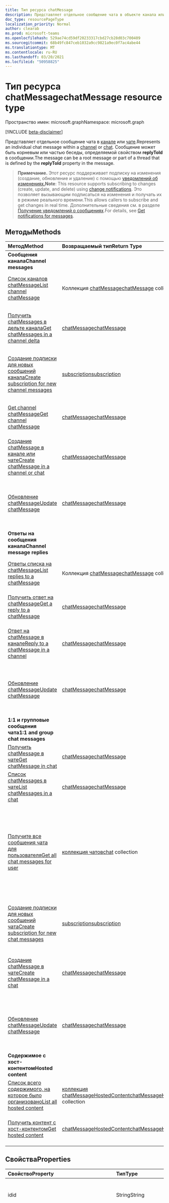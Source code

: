 ```yaml
---
title: Тип ресурса chatMessage
description: Представляет отдельное сообщение чата в объекте канала или чата. Сообщение чата может быть корневым сообщением чата или частью потока, определяемого **свойством replyToId** в сообщении чата.
doc_type: resourcePageType
localization_priority: Normal
author: clearab
ms.prod: microsoft-teams
ms.openlocfilehash: 529ae74cd59df20233317cbd27cb28d03c700409
ms.sourcegitcommit: 68b49fc847ceb1032a9cc9821a9ec0f7ac4abe44
ms.translationtype: MT
ms.contentlocale: ru-RU
ms.lasthandoff: 03/20/2021
ms.locfileid: "50958825"
---
```

# <a name="chatmessage-resource-type"></a><span data-ttu-id="89dfb-104">Тип ресурса chatMessage</span><span class="sxs-lookup"><span data-stu-id="89dfb-104">chatMessage resource type</span></span>

<span data-ttu-id="89dfb-105">Пространство имен: microsoft.graph</span><span class="sxs-lookup"><span data-stu-id="89dfb-105">Namespace: microsoft.graph</span></span>

[!INCLUDE [beta-disclaimer](../../includes/beta-disclaimer.md)]

<span data-ttu-id="89dfb-106">Представляет отдельное сообщение чата в [канале](channel.md) или [чате](chat.md).</span><span class="sxs-lookup"><span data-stu-id="89dfb-106">Represents an individual chat message within a [channel](channel.md) or [chat](chat.md).</span></span> <span data-ttu-id="89dfb-107">Сообщение может быть корневым или частью беседы, определяемой свойством **replyToId** в сообщении.</span><span class="sxs-lookup"><span data-stu-id="89dfb-107">The message can be a root message or part of a thread that is defined by the **replyToId** property in the message.</span></span>

> <span data-ttu-id="89dfb-108">**Примечание.** Этот ресурс поддерживает подписку на изменения (создание, обновление и удаление) с помощью [уведомлений об изменениях.](../resources/webhooks.md)</span><span class="sxs-lookup"><span data-stu-id="89dfb-108">**Note**: This resource supports subscribing to changes (create, update, and delete) using [change notifications](../resources/webhooks.md).</span></span> <span data-ttu-id="89dfb-109">Это позволяет вызывающим подписаться на изменения и получать их в режиме реального времени.</span><span class="sxs-lookup"><span data-stu-id="89dfb-109">This allows callers to subscribe and get changes in real time.</span></span> <span data-ttu-id="89dfb-110">Дополнительные сведения см. в разделе [Получение уведомлений о сообщениях](/graph/teams-changenotifications-chatMessage).</span><span class="sxs-lookup"><span data-stu-id="89dfb-110">For details, see [Get notifications for messages](/graph/teams-changenotifications-chatMessage).</span></span>

## <a name="methods"></a><span data-ttu-id="89dfb-111">Методы</span><span class="sxs-lookup"><span data-stu-id="89dfb-111">Methods</span></span>

| <span data-ttu-id="89dfb-112">Метод</span><span class="sxs-lookup"><span data-stu-id="89dfb-112">Method</span></span>       | <span data-ttu-id="89dfb-113">Возвращаемый тип</span><span class="sxs-lookup"><span data-stu-id="89dfb-113">Return Type</span></span>  |<span data-ttu-id="89dfb-114">Описание</span><span class="sxs-lookup"><span data-stu-id="89dfb-114">Description</span></span>|
|:---------------|:--------|:----------|
|<span data-ttu-id="89dfb-115">**Сообщения канала**</span><span class="sxs-lookup"><span data-stu-id="89dfb-115">**Channel messages**</span></span>| | |
|[<span data-ttu-id="89dfb-116">Список каналов chatMessage</span><span class="sxs-lookup"><span data-stu-id="89dfb-116">List channel chatMessage</span></span>](../api/channel-list-messages.md) | <span data-ttu-id="89dfb-117">Коллекция [chatMessage](chatmessage.md)</span><span class="sxs-lookup"><span data-stu-id="89dfb-117">[chatMessage](chatmessage.md) collection</span></span> | <span data-ttu-id="89dfb-118">Список всех корневых сообщений чата в канале.</span><span class="sxs-lookup"><span data-stu-id="89dfb-118">List of all root chat messages in a channel.</span></span>|
|[<span data-ttu-id="89dfb-119">Получить chatMessages в дельте канала</span><span class="sxs-lookup"><span data-stu-id="89dfb-119">Get chatMessages in a channel delta</span></span>](../api/chatmessage-delta.md)  | [<span data-ttu-id="89dfb-120">chatMessage</span><span class="sxs-lookup"><span data-stu-id="89dfb-120">chatMessage</span></span>](../resources/chatmessage.md) | <span data-ttu-id="89dfb-121">Получите дополнительные сообщения чата в канале.</span><span class="sxs-lookup"><span data-stu-id="89dfb-121">Get incremental chat messages in a channel.</span></span> |
|[<span data-ttu-id="89dfb-122">Создание подписки для новых сообщений канала</span><span class="sxs-lookup"><span data-stu-id="89dfb-122">Create subscription for new channel messages</span></span>](../api/subscription-post-subscriptions.md) | [<span data-ttu-id="89dfb-123">subscription</span><span class="sxs-lookup"><span data-stu-id="89dfb-123">subscription</span></span>](subscription.md) | <span data-ttu-id="89dfb-124">Слушайте новые и отредактированы сообщения канала и реакции на них.</span><span class="sxs-lookup"><span data-stu-id="89dfb-124">Listen for new and edited channel messages, and reactions to them.</span></span> |
|[<span data-ttu-id="89dfb-125">Get channel chatMessage</span><span class="sxs-lookup"><span data-stu-id="89dfb-125">Get channel chatMessage</span></span>](../api/channel-get-message.md) | [<span data-ttu-id="89dfb-126">chatMessage</span><span class="sxs-lookup"><span data-stu-id="89dfb-126">chatMessage</span></span>](chatmessage.md) | <span data-ttu-id="89dfb-127">Получите одно корневое сообщение чата из канала.</span><span class="sxs-lookup"><span data-stu-id="89dfb-127">Get a single root chat message from a channel.</span></span>|
|[<span data-ttu-id="89dfb-128">Создание chatMessage в канале или чате</span><span class="sxs-lookup"><span data-stu-id="89dfb-128">Create chatMessage in a channel or chat</span></span>](../api/chatmessage-post.md) | [<span data-ttu-id="89dfb-129">chatMessage</span><span class="sxs-lookup"><span data-stu-id="89dfb-129">chatMessage</span></span>](chatmessage.md)| <span data-ttu-id="89dfb-130">Создание нового сообщения чата верхнего уровня в канале.</span><span class="sxs-lookup"><span data-stu-id="89dfb-130">Create a new top-level chat message in a channel.</span></span>|
|[<span data-ttu-id="89dfb-131">Обновление chatMessage</span><span class="sxs-lookup"><span data-stu-id="89dfb-131">Update chatMessage</span></span>](../api/chatmessage-update.md)|[<span data-ttu-id="89dfb-132">chatMessage</span><span class="sxs-lookup"><span data-stu-id="89dfb-132">chatMessage</span></span>](chatmessage.md)| <span data-ttu-id="89dfb-133">Обновление **свойства policyViolation** сообщения чата.</span><span class="sxs-lookup"><span data-stu-id="89dfb-133">Update the **policyViolation** property of a chat message.</span></span>|
|<span data-ttu-id="89dfb-134">**Ответы на сообщения канала**</span><span class="sxs-lookup"><span data-stu-id="89dfb-134">**Channel message replies**</span></span>| | |
|[<span data-ttu-id="89dfb-135">Ответы списка на chatMessage</span><span class="sxs-lookup"><span data-stu-id="89dfb-135">List replies to a chatMessage</span></span>](../api/channel-list-messagereplies.md) | <span data-ttu-id="89dfb-136">Коллекция [chatMessage](chatmessage.md)</span><span class="sxs-lookup"><span data-stu-id="89dfb-136">[chatMessage](chatmessage.md) collection</span></span>| <span data-ttu-id="89dfb-137">Список всех ответов на сообщение чата в канале.</span><span class="sxs-lookup"><span data-stu-id="89dfb-137">List of all replies to a chat message in channel.</span></span>|
|[<span data-ttu-id="89dfb-138">Получить ответ на chatMessage</span><span class="sxs-lookup"><span data-stu-id="89dfb-138">Get a reply to a chatMessage</span></span>](../api/channel-get-messagereply.md) | [<span data-ttu-id="89dfb-139">chatMessage</span><span class="sxs-lookup"><span data-stu-id="89dfb-139">chatMessage</span></span>](chatmessage.md)| <span data-ttu-id="89dfb-140">Получите один ответ на сообщение чата в канале.</span><span class="sxs-lookup"><span data-stu-id="89dfb-140">Get a single reply to a chat message in a channel.</span></span>|
|[<span data-ttu-id="89dfb-141">Ответ на chatMessage в канале</span><span class="sxs-lookup"><span data-stu-id="89dfb-141">Reply to a chatMessage in a channel</span></span>](../api/channel-post-messagereply.md) | [<span data-ttu-id="89dfb-142">chatMessage</span><span class="sxs-lookup"><span data-stu-id="89dfb-142">chatMessage</span></span>](chatmessage.md)| <span data-ttu-id="89dfb-143">Ответ на существующее сообщение чата в канале.</span><span class="sxs-lookup"><span data-stu-id="89dfb-143">Reply to an existing chat message in a channel.</span></span>|
|[<span data-ttu-id="89dfb-144">Обновление chatMessage</span><span class="sxs-lookup"><span data-stu-id="89dfb-144">Update chatMessage</span></span>](../api/chatmessage-update.md)|[<span data-ttu-id="89dfb-145">chatMessage</span><span class="sxs-lookup"><span data-stu-id="89dfb-145">chatMessage</span></span>](chatmessage.md)| <span data-ttu-id="89dfb-146">Обновление **свойства policyViolation** сообщения чата.</span><span class="sxs-lookup"><span data-stu-id="89dfb-146">Update the **policyViolation** property of a chat message.</span></span>|
|<span data-ttu-id="89dfb-147">**1:1 и групповые сообщения чата**</span><span class="sxs-lookup"><span data-stu-id="89dfb-147">**1:1 and group chat messages**</span></span>| | |
|[<span data-ttu-id="89dfb-148">Получить chatMessage в чате</span><span class="sxs-lookup"><span data-stu-id="89dfb-148">Get chatMessage in chat</span></span>](../api/chat-get-message.md)  | [<span data-ttu-id="89dfb-149">chatMessage</span><span class="sxs-lookup"><span data-stu-id="89dfb-149">chatMessage</span></span>](../resources/chatmessage.md) | <span data-ttu-id="89dfb-150">Получите одно сообщение чата в чате.</span><span class="sxs-lookup"><span data-stu-id="89dfb-150">Get a single chat message in a chat.</span></span> |
|[<span data-ttu-id="89dfb-151">Список chatMessages в чате</span><span class="sxs-lookup"><span data-stu-id="89dfb-151">List chatMessages in a chat</span></span>](../api/chat-list-message.md)  | [<span data-ttu-id="89dfb-152">chatMessage</span><span class="sxs-lookup"><span data-stu-id="89dfb-152">chatMessage</span></span>](../resources/chatmessage.md) | <span data-ttu-id="89dfb-153">Список сообщений чата в чате 1:1 или групповом чате.</span><span class="sxs-lookup"><span data-stu-id="89dfb-153">List chat messages in a 1:1 or group chat.</span></span> |
|[<span data-ttu-id="89dfb-154">Получите все сообщения чата для пользователя</span><span class="sxs-lookup"><span data-stu-id="89dfb-154">Get all chat messages for user</span></span>](../api/chats-getallmessages.md)| <span data-ttu-id="89dfb-155">[коллекция чатов](chat.md)</span><span class="sxs-lookup"><span data-stu-id="89dfb-155">[chat](chat.md) collection</span></span>| <span data-ttu-id="89dfb-156">Получите сообщения из всех чатов, в которых пользователь является участником, включая чаты 1:1, групповые чаты и чаты собраний.</span><span class="sxs-lookup"><span data-stu-id="89dfb-156">Get messages from all chats that a user is a participant in, including 1:1 chats, group chats, and meeting chats.</span></span> |
|[<span data-ttu-id="89dfb-157">Создание подписки для новых сообщений чата</span><span class="sxs-lookup"><span data-stu-id="89dfb-157">Create subscription for new chat messages</span></span>](../api/subscription-post-subscriptions.md) | [<span data-ttu-id="89dfb-158">subscription</span><span class="sxs-lookup"><span data-stu-id="89dfb-158">subscription</span></span>](subscription.md) | <span data-ttu-id="89dfb-159">Слушайте новые и отредактированы сообщения чата и реакции на них.</span><span class="sxs-lookup"><span data-stu-id="89dfb-159">Listen for new and edited chat messages, and reactions to them.</span></span> |
|[<span data-ttu-id="89dfb-160">Создание chatMessage в чате</span><span class="sxs-lookup"><span data-stu-id="89dfb-160">Create chatMessage in a chat</span></span>](../api/chat-post-message.md) | [<span data-ttu-id="89dfb-161">chatMessage</span><span class="sxs-lookup"><span data-stu-id="89dfb-161">chatMessage</span></span>](chatmessage.md)| <span data-ttu-id="89dfb-162">Отправка сообщения чата в существующей беседе 1:1 или групповом чате.</span><span class="sxs-lookup"><span data-stu-id="89dfb-162">Send a chat message in an existing 1:1 or group chat conversation.</span></span>|
|[<span data-ttu-id="89dfb-163">Обновление chatMessage</span><span class="sxs-lookup"><span data-stu-id="89dfb-163">Update chatMessage</span></span>](../api/chatmessage-update.md)|[<span data-ttu-id="89dfb-164">chatMessage</span><span class="sxs-lookup"><span data-stu-id="89dfb-164">chatMessage</span></span>](chatmessage.md)| <span data-ttu-id="89dfb-165">Обновление **свойства policyViolation** сообщения чата.</span><span class="sxs-lookup"><span data-stu-id="89dfb-165">Update the **policyViolation** property of a chat message.</span></span>|
|<span data-ttu-id="89dfb-166">**Содержимое с хост-контентом**</span><span class="sxs-lookup"><span data-stu-id="89dfb-166">**Hosted content**</span></span>| | |
|[<span data-ttu-id="89dfb-167">Список всего содержимого, на которое было организовано</span><span class="sxs-lookup"><span data-stu-id="89dfb-167">List all hosted content</span></span>](../api/chatmessage-list-chatmessagehostedcontents.md) | <span data-ttu-id="89dfb-168">[коллекция chatMessageHostedContent](../resources/chatmessagehostedcontent.md)</span><span class="sxs-lookup"><span data-stu-id="89dfb-168">[chatMessageHostedContent](../resources/chatmessagehostedcontent.md) collection</span></span>| <span data-ttu-id="89dfb-169">Получите все содержимое в сообщении чата.</span><span class="sxs-lookup"><span data-stu-id="89dfb-169">Get all hosted content in a chat message.</span></span>|
|[<span data-ttu-id="89dfb-170">Получить контент с хост-контентом</span><span class="sxs-lookup"><span data-stu-id="89dfb-170">Get hosted content</span></span>](../api/chatmessagehostedcontent-get.md) | [<span data-ttu-id="89dfb-171">chatMessageHostedContent</span><span class="sxs-lookup"><span data-stu-id="89dfb-171">chatMessageHostedContent</span></span>](../resources/chatmessagehostedcontent.md) | <span data-ttu-id="89dfb-172">Получите у себя содержимое из сообщения чата.</span><span class="sxs-lookup"><span data-stu-id="89dfb-172">Get hosted content from a chat message.</span></span>|


## <a name="properties"></a><span data-ttu-id="89dfb-173">Свойства</span><span class="sxs-lookup"><span data-stu-id="89dfb-173">Properties</span></span>

| <span data-ttu-id="89dfb-174">Свойство</span><span class="sxs-lookup"><span data-stu-id="89dfb-174">Property</span></span>   | <span data-ttu-id="89dfb-175">Тип</span><span class="sxs-lookup"><span data-stu-id="89dfb-175">Type</span></span> |<span data-ttu-id="89dfb-176">Описание</span><span class="sxs-lookup"><span data-stu-id="89dfb-176">Description</span></span>|
|:---------------|:--------|:----------|
|<span data-ttu-id="89dfb-177">id</span><span class="sxs-lookup"><span data-stu-id="89dfb-177">id</span></span>|<span data-ttu-id="89dfb-178">String</span><span class="sxs-lookup"><span data-stu-id="89dfb-178">String</span></span>| <span data-ttu-id="89dfb-179">Только для чтения.</span><span class="sxs-lookup"><span data-stu-id="89dfb-179">Read-only.</span></span> <span data-ttu-id="89dfb-180">Уникальный идентификатор сообщения.</span><span class="sxs-lookup"><span data-stu-id="89dfb-180">Unique ID of the message.</span></span>|
|<span data-ttu-id="89dfb-181">replyToId</span><span class="sxs-lookup"><span data-stu-id="89dfb-181">replyToId</span></span>| <span data-ttu-id="89dfb-182">string</span><span class="sxs-lookup"><span data-stu-id="89dfb-182">string</span></span> | <span data-ttu-id="89dfb-183">Только для чтения.</span><span class="sxs-lookup"><span data-stu-id="89dfb-183">Read-only.</span></span> <span data-ttu-id="89dfb-184">ID родительского сообщения чата или корневого сообщения чата потока.</span><span class="sxs-lookup"><span data-stu-id="89dfb-184">ID of the parent chat message or root chat message of the thread.</span></span> <span data-ttu-id="89dfb-185">(Применяется только к чатам в каналах, а не к чатам.)</span><span class="sxs-lookup"><span data-stu-id="89dfb-185">(Only applies to chat messages in channels, not chats.)</span></span> |
|<span data-ttu-id="89dfb-186">from</span><span class="sxs-lookup"><span data-stu-id="89dfb-186">from</span></span>|[<span data-ttu-id="89dfb-187">identitySet</span><span class="sxs-lookup"><span data-stu-id="89dfb-187">identitySet</span></span>](identityset.md)| <span data-ttu-id="89dfb-188">Только для чтения.</span><span class="sxs-lookup"><span data-stu-id="89dfb-188">Read only.</span></span> <span data-ttu-id="89dfb-189">Сведения о отправителье сообщения чата.</span><span class="sxs-lookup"><span data-stu-id="89dfb-189">Details of the sender of the chat message.</span></span>|
|<span data-ttu-id="89dfb-190">etag</span><span class="sxs-lookup"><span data-stu-id="89dfb-190">etag</span></span>| <span data-ttu-id="89dfb-191">string</span><span class="sxs-lookup"><span data-stu-id="89dfb-191">string</span></span> | <span data-ttu-id="89dfb-192">Только для чтения.</span><span class="sxs-lookup"><span data-stu-id="89dfb-192">Read-only.</span></span> <span data-ttu-id="89dfb-193">Номер версии сообщения чата.</span><span class="sxs-lookup"><span data-stu-id="89dfb-193">Version number of the chat message.</span></span> |
|<span data-ttu-id="89dfb-194">messageType</span><span class="sxs-lookup"><span data-stu-id="89dfb-194">messageType</span></span>|<span data-ttu-id="89dfb-195">string</span><span class="sxs-lookup"><span data-stu-id="89dfb-195">string</span></span>|<span data-ttu-id="89dfb-196">Тип сообщения чата.</span><span class="sxs-lookup"><span data-stu-id="89dfb-196">The type of chat message.</span></span> <span data-ttu-id="89dfb-197">Возможные значения: `message` .</span><span class="sxs-lookup"><span data-stu-id="89dfb-197">The possible values are: `message`.</span></span>|
|<span data-ttu-id="89dfb-198">createdDateTime</span><span class="sxs-lookup"><span data-stu-id="89dfb-198">createdDateTime</span></span>|<span data-ttu-id="89dfb-199">dateTimeOffset</span><span class="sxs-lookup"><span data-stu-id="89dfb-199">dateTimeOffset</span></span>|<span data-ttu-id="89dfb-200">Только для чтения.</span><span class="sxs-lookup"><span data-stu-id="89dfb-200">Read only.</span></span> <span data-ttu-id="89dfb-201">Время создания сообщения чата.</span><span class="sxs-lookup"><span data-stu-id="89dfb-201">Timestamp of when the chat message was created.</span></span>|
|<span data-ttu-id="89dfb-202">lastModifiedDateTime</span><span class="sxs-lookup"><span data-stu-id="89dfb-202">lastModifiedDateTime</span></span>|<span data-ttu-id="89dfb-203">dateTimeOffset</span><span class="sxs-lookup"><span data-stu-id="89dfb-203">dateTimeOffset</span></span>|<span data-ttu-id="89dfb-204">Только для чтения.</span><span class="sxs-lookup"><span data-stu-id="89dfb-204">Read only.</span></span> <span data-ttu-id="89dfb-205">Timestamp, когда сообщение чата создается (начальный параметр) или изменено, в том числе при добавлении или удалении реакции.</span><span class="sxs-lookup"><span data-stu-id="89dfb-205">Timestamp when the chat message is created (initial setting) or modified, including when a reaction is added or removed.</span></span> |
|<span data-ttu-id="89dfb-206">lastEditedDateTime</span><span class="sxs-lookup"><span data-stu-id="89dfb-206">lastEditedDateTime</span></span>|<span data-ttu-id="89dfb-207">dateTimeOffset</span><span class="sxs-lookup"><span data-stu-id="89dfb-207">dateTimeOffset</span></span>|<span data-ttu-id="89dfb-208">Только для чтения.</span><span class="sxs-lookup"><span data-stu-id="89dfb-208">Read only.</span></span> <span data-ttu-id="89dfb-209">Timestamp, когда были сделаны изменения в сообщении чата.</span><span class="sxs-lookup"><span data-stu-id="89dfb-209">Timestamp when edits to the chat message were made.</span></span> <span data-ttu-id="89dfb-210">Вызывает флаг "Отредактирован" в пользовательском интерфейсе Teams.</span><span class="sxs-lookup"><span data-stu-id="89dfb-210">Triggers an "Edited" flag in the Teams UI.</span></span> <span data-ttu-id="89dfb-211">Если изменение не выполнено, значение `null` .</span><span class="sxs-lookup"><span data-stu-id="89dfb-211">If no edits are made the value is `null`.</span></span>|
|<span data-ttu-id="89dfb-212">deletedDateTime</span><span class="sxs-lookup"><span data-stu-id="89dfb-212">deletedDateTime</span></span>|<span data-ttu-id="89dfb-213">dateTimeOffset</span><span class="sxs-lookup"><span data-stu-id="89dfb-213">dateTimeOffset</span></span>|<span data-ttu-id="89dfb-214">Только для чтения.</span><span class="sxs-lookup"><span data-stu-id="89dfb-214">Read only.</span></span> <span data-ttu-id="89dfb-215">Timestamp, при котором сообщение чата было удалено, или null, если не удалено.</span><span class="sxs-lookup"><span data-stu-id="89dfb-215">Timestamp at which the chat message was deleted, or null if not deleted.</span></span> |
|<span data-ttu-id="89dfb-216">subject</span><span class="sxs-lookup"><span data-stu-id="89dfb-216">subject</span></span>|<span data-ttu-id="89dfb-217">string</span><span class="sxs-lookup"><span data-stu-id="89dfb-217">string</span></span>| <span data-ttu-id="89dfb-218">Тема сообщения чата в plaintext.</span><span class="sxs-lookup"><span data-stu-id="89dfb-218">The subject of the chat message, in plaintext.</span></span>|
|<span data-ttu-id="89dfb-219">body</span><span class="sxs-lookup"><span data-stu-id="89dfb-219">body</span></span>|[<span data-ttu-id="89dfb-220">itemBody</span><span class="sxs-lookup"><span data-stu-id="89dfb-220">itemBody</span></span>](itembody.md)|<span data-ttu-id="89dfb-221">Представление plaintext/HTML контента сообщения чата.</span><span class="sxs-lookup"><span data-stu-id="89dfb-221">Plaintext/HTML representation of the content of the chat message.</span></span> <span data-ttu-id="89dfb-222">Представление определяется параметром contentType в тексте.</span><span class="sxs-lookup"><span data-stu-id="89dfb-222">Representation is specified by the contentType inside the body.</span></span> <span data-ttu-id="89dfb-223">Содержимое всегда находится в HTML, если в сообщении чата [содержится chatMessageMention.](chatmessagemention.md)</span><span class="sxs-lookup"><span data-stu-id="89dfb-223">The content is always in HTML if the chat message contains a [chatMessageMention](chatmessagemention.md).</span></span> |
|<span data-ttu-id="89dfb-224">summary</span><span class="sxs-lookup"><span data-stu-id="89dfb-224">summary</span></span>|<span data-ttu-id="89dfb-225">string</span><span class="sxs-lookup"><span data-stu-id="89dfb-225">string</span></span>| <span data-ttu-id="89dfb-226">Сводный текст сообщения чата, который можно использовать для push-уведомлений и сводных представлений или отпадения представлений.</span><span class="sxs-lookup"><span data-stu-id="89dfb-226">Summary text of the chat message that could be used for push notifications and summary views or fall back views.</span></span> <span data-ttu-id="89dfb-227">Применяется только к сообщениям чата, а не к чатам в чате.</span><span class="sxs-lookup"><span data-stu-id="89dfb-227">Only applies to channel chat messages, not chat messages in a chat.</span></span> |
|<span data-ttu-id="89dfb-228">attachments</span><span class="sxs-lookup"><span data-stu-id="89dfb-228">attachments</span></span>|<span data-ttu-id="89dfb-229">Коллекция [chatMessageAttachment](chatmessageattachment.md)</span><span class="sxs-lookup"><span data-stu-id="89dfb-229">[chatMessageAttachment](chatmessageattachment.md) collection</span></span> |<span data-ttu-id="89dfb-230">Вложенные файлы.</span><span class="sxs-lookup"><span data-stu-id="89dfb-230">Attached files.</span></span> <span data-ttu-id="89dfb-231">В настоящее время вложения доступны только для чтения. Отправка вложений не поддерживается.</span><span class="sxs-lookup"><span data-stu-id="89dfb-231">Attachments are currently read-only – sending attachments is not supported.</span></span> |
|<span data-ttu-id="89dfb-232">mentions</span><span class="sxs-lookup"><span data-stu-id="89dfb-232">mentions</span></span>|<span data-ttu-id="89dfb-233">Коллекция [chatMessageMention](chatmessagemention.md)</span><span class="sxs-lookup"><span data-stu-id="89dfb-233">[chatMessageMention](chatmessagemention.md) collection</span></span>| <span data-ttu-id="89dfb-234">Список сущностями, упомянутыми в сообщении чата.</span><span class="sxs-lookup"><span data-stu-id="89dfb-234">List of entities mentioned in the chat message.</span></span> <span data-ttu-id="89dfb-235">В настоящее время поддерживаются значения user, bot, team и channel.</span><span class="sxs-lookup"><span data-stu-id="89dfb-235">Currently supports user, bot, team, channel.</span></span>|
|<span data-ttu-id="89dfb-236">importance</span><span class="sxs-lookup"><span data-stu-id="89dfb-236">importance</span></span>|<span data-ttu-id="89dfb-237">string</span><span class="sxs-lookup"><span data-stu-id="89dfb-237">string</span></span> | <span data-ttu-id="89dfb-238">Важность сообщения чата.</span><span class="sxs-lookup"><span data-stu-id="89dfb-238">The importance of the chat message.</span></span> <span data-ttu-id="89dfb-239">Допустимые значения: `normal`, `high`, `urgent`.</span><span class="sxs-lookup"><span data-stu-id="89dfb-239">The possible values are: `normal`, `high`, `urgent`.</span></span>|
|<span data-ttu-id="89dfb-240">reactions</span><span class="sxs-lookup"><span data-stu-id="89dfb-240">reactions</span></span>| <span data-ttu-id="89dfb-241">Коллекция [chatMessageReaction](./chatmessagereaction.md)</span><span class="sxs-lookup"><span data-stu-id="89dfb-241">[chatMessageReaction](./chatmessagereaction.md) collection</span></span> | <span data-ttu-id="89dfb-242">Реакции на это сообщение чата (например, Like).</span><span class="sxs-lookup"><span data-stu-id="89dfb-242">Reactions for this chat message (for example, Like).</span></span>|
|<span data-ttu-id="89dfb-243">языковые стандарты</span><span class="sxs-lookup"><span data-stu-id="89dfb-243">locale</span></span>|<span data-ttu-id="89dfb-244">string</span><span class="sxs-lookup"><span data-stu-id="89dfb-244">string</span></span>|<span data-ttu-id="89dfb-245">Локализовать сообщение чата, за набором клиентом.</span><span class="sxs-lookup"><span data-stu-id="89dfb-245">Locale of the chat message set by the client.</span></span>|
| <span data-ttu-id="89dfb-246">policyViolation</span><span class="sxs-lookup"><span data-stu-id="89dfb-246">policyViolation</span></span> | [<span data-ttu-id="89dfb-247">chatMessagePolicyViolation</span><span class="sxs-lookup"><span data-stu-id="89dfb-247">chatMessagePolicyViolation</span></span>](../resources/chatmessagepolicyviolation.md) |<span data-ttu-id="89dfb-248">Определяет свойства нарушения политики, установленные приложением для предотвращения потери данных (DLP).</span><span class="sxs-lookup"><span data-stu-id="89dfb-248">Defines the properties of a policy violation set by a data loss prevention (DLP) application.</span></span>|
|<span data-ttu-id="89dfb-249">chatId</span><span class="sxs-lookup"><span data-stu-id="89dfb-249">chatId</span></span>|<span data-ttu-id="89dfb-250">string</span><span class="sxs-lookup"><span data-stu-id="89dfb-250">string</span></span>| <span data-ttu-id="89dfb-251">Удостоверение чата, в котором было размещено сообщение.</span><span class="sxs-lookup"><span data-stu-id="89dfb-251">The identity of the chat in which the message was posted.</span></span>|
|<span data-ttu-id="89dfb-252">channelIdentity</span><span class="sxs-lookup"><span data-stu-id="89dfb-252">channelIdentity</span></span> | [<span data-ttu-id="89dfb-253">channelIdentity</span><span class="sxs-lookup"><span data-stu-id="89dfb-253">channelIdentity</span></span>](../resources/channelIdentity.md) | <span data-ttu-id="89dfb-254">Идентификатор канала, в котором было размещено сообщение.</span><span class="sxs-lookup"><span data-stu-id="89dfb-254">The identity of the channel in which the message was posted.</span></span>|

## <a name="json-representation"></a><span data-ttu-id="89dfb-255">Представление JSON</span><span class="sxs-lookup"><span data-stu-id="89dfb-255">JSON representation</span></span>

<span data-ttu-id="89dfb-256">Ниже указано представление ресурса в формате JSON.</span><span class="sxs-lookup"><span data-stu-id="89dfb-256">The following is a JSON representation of the resource.</span></span>

<!-- {
  "blockType": "resource",
  "optionalProperties": [
    "deleted",
    "deletedDateTime",
    "attachments",
    "importance",
    "reactions",
    "mentions",
    "subject",
    "summary"
  ],
  "baseType": "microsoft.graph.entity",
  "@odata.type": "microsoft.graph.chatMessage"
}-->


```json
{
  "id": "string (identifier)",
  "replyToId": "string (identifier)",
  "from": {"@odata.type": "microsoft.graph.identitySet"},
  "etag": "string",
  "messageType": "string",
  "createdDateTime": "string (timestamp)",
  "lastModifiedDateTime": "string (timestamp)",
  "deletedDateTime": "string (timestamp)",
  "subject": "string",
  "body": {"@odata.type": "microsoft.graph.itemBody"},
  "summary": "string",
  "attachments": [{"@odata.type": "microsoft.graph.chatMessageAttachment"}],
  "mentions": [{"@odata.type": "microsoft.graph.chatMessageMention"}],
  "importance": "string",
  "reactions": [{"@odata.type": "microsoft.graph.chatMessageReaction"}],
  "locale": "string",
  "policyViolation": {"@odata.type": "microsoft.graph.chatMessagePolicyViolation"},
  "chatId": "string",
  "channelIdentity": {"@odata.type": "microsoft.graph.channelIdentity"},
  "deleted": true
}
```

<!-- uuid: 8fcb5dbc-d5aa-4681-8e31-b001d5168d79
2015-10-25 14:57:30 UTC -->
<!--
{
  "type": "#page.annotation",
  "description": "chat message resource",
  "keywords": "",
  "section": "documentation",
  "tocPath": "",
  "suppressions": []
}
-->
